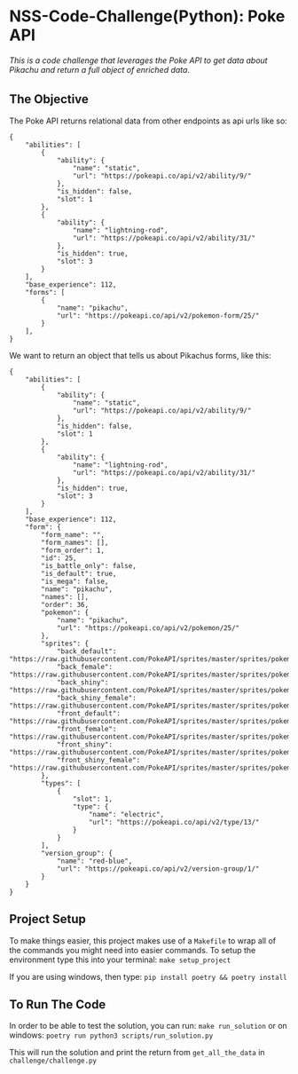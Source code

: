 # NSS-Code-Challenge(Python): Poke API



###### This is a code challenge that leverages the Poke API to get data about Pikachu and return a full object of enriched data.

## The Objective

The Poke API returns relational data from other endpoints as api urls like so:
```
{
    "abilities": [
        {
            "ability": {
                "name": "static",
                "url": "https://pokeapi.co/api/v2/ability/9/"
            },
            "is_hidden": false,
            "slot": 1
        },
        {
            "ability": {
                "name": "lightning-rod",
                "url": "https://pokeapi.co/api/v2/ability/31/"
            },
            "is_hidden": true,
            "slot": 3
        }
    ],
    "base_experience": 112,
    "forms": [
        {
            "name": "pikachu",
            "url": "https://pokeapi.co/api/v2/pokemon-form/25/"
        }
    ],
}
```

We want to return an object that tells us about Pikachus forms, like this:
```
{
    "abilities": [
        {
            "ability": {
                "name": "static",
                "url": "https://pokeapi.co/api/v2/ability/9/"
            },
            "is_hidden": false,
            "slot": 1
        },
        {
            "ability": {
                "name": "lightning-rod",
                "url": "https://pokeapi.co/api/v2/ability/31/"
            },
            "is_hidden": true,
            "slot": 3
        }
    ],
    "base_experience": 112,
    "form": {
        "form_name": "",
        "form_names": [],
        "form_order": 1,
        "id": 25,
        "is_battle_only": false,
        "is_default": true,
        "is_mega": false,
        "name": "pikachu",
        "names": [],
        "order": 36,
        "pokemon": {
            "name": "pikachu",
            "url": "https://pokeapi.co/api/v2/pokemon/25/"
        },
        "sprites": {
            "back_default": "https://raw.githubusercontent.com/PokeAPI/sprites/master/sprites/pokemon/back/25.png",
            "back_female": "https://raw.githubusercontent.com/PokeAPI/sprites/master/sprites/pokemon/back/female/25.png",
            "back_shiny": "https://raw.githubusercontent.com/PokeAPI/sprites/master/sprites/pokemon/back/shiny/25.png",
            "back_shiny_female": "https://raw.githubusercontent.com/PokeAPI/sprites/master/sprites/pokemon/back/shiny/female/25.png",
            "front_default": "https://raw.githubusercontent.com/PokeAPI/sprites/master/sprites/pokemon/25.png",
            "front_female": "https://raw.githubusercontent.com/PokeAPI/sprites/master/sprites/pokemon/female/25.png",
            "front_shiny": "https://raw.githubusercontent.com/PokeAPI/sprites/master/sprites/pokemon/shiny/25.png",
            "front_shiny_female": "https://raw.githubusercontent.com/PokeAPI/sprites/master/sprites/pokemon/shiny/female/25.png"
        },
        "types": [
            {
                "slot": 1,
                "type": {
                    "name": "electric",
                    "url": "https://pokeapi.co/api/v2/type/13/"
                }
            }
        ],
        "version_group": {
            "name": "red-blue",
            "url": "https://pokeapi.co/api/v2/version-group/1/"
        }
    }
}
```

## Project Setup
To make things easier, this project makes use of a `Makefile` to wrap all of the commands you might need into easier commands. To setup the environment type this into your terminal:
`make setup_project`

If you are using windows, then type:
`pip install poetry && poetry install`

## To Run The Code
In order to be able to test the solution, you can run:
`make run_solution`
or on windows:
`poetry run python3 scripts/run_solution.py`

This will run the solution and print the return from `get_all_the_data` in `challenge/challenge.py`
